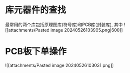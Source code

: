 # 库元器件的查找
最常用的两个库包括原理图库(符号库)和PCB库(封装库), 其中 
![[attachments/Pasted image 20240526103905.png|600]]




# PCB板下单操作 
![[attachments/Pasted image 20240526103031.png]]